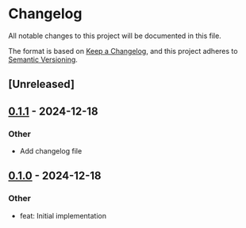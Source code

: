 # Changelog
All notable changes to this project will be documented in this file.

The format is based on [Keep a Changelog](https://keepachangelog.com/en/1.0.0/),
and this project adheres to [Semantic Versioning](https://semver.org/spec/v2.0.0.html).

## [Unreleased]

## [0.1.1](https://github.com/dax/sorted-groups/compare/v0.1.0...v0.1.1) - 2024-12-18

### Other

- Add changelog file

## [0.1.0](https://github.com/dax/slack-blocks-render/releases/tag/v0.1.0) - 2024-12-18

### Other
- feat: Initial implementation
